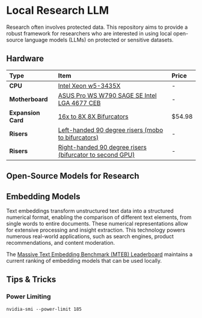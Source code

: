 # Local Research LLM

Research often involves protected data. This repository aims to provide a robust framework for researchers who are interested in using local open-source language models (LLMs) on protected or sensitive datasets.

## Hardware

Type|Item|Price
:----|:----|:----
**CPU** | [Intel Xeon w5-3435X](https://pcpartpicker.com/product/placeholder) | -
**Motherboard** | [ASUS Pro WS W790 SAGE SE Intel LGA 4677 CEB](https://pcpartpicker.com/product/placeholder) | -
**Expansion Card** | [16x to 8X 8X Bifurcators]([https://pcpartpicker.com/product/placeholder](https://www.amazon.com/gp/product/B0BHNPKCL5/ref=ppx_yo_dt_b_search_asin_title?ie=UTF8&th=1)) | $54.98
**Risers** | [Left-handed 90 degree risers (mobo to bifurcators)](https://pcpartpicker.com/product/placeholder) | -
**Risers** | [Right-handed 90 degree risers (bifurcator to second GPU)](https://pcpartpicker.com/product/placeholder) | -

## Open-Source Models for Research

## Embedding Models

Text embeddings transform unstructured text data into a structured numerical format, enabling the comparison of different text elements, from single words to entire documents. These numerical representations allow for extensive processing and insight extraction. This technology powers numerous real-world applications, such as search engines, product recommendations, and content moderation.

The [Massive Text Embedding Benchmark (MTEB) Leaderboard](https://huggingface.co/spaces/mteb/leaderboard) maintains a current ranking of embedding models that can be used locally. 

## Tips & Tricks

### Power Limiting

```{bash}
nvidia-smi --power-limit 185
```
